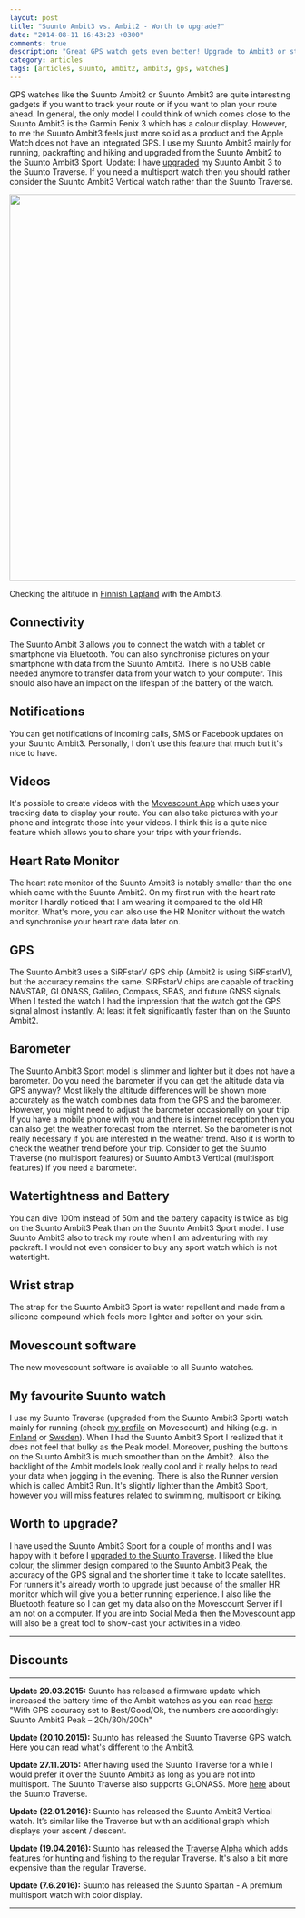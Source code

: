 ```yaml
---
layout: post
title: "Suunto Ambit3 vs. Ambit2 - Worth to upgrade?"
date: "2014-08-11 16:43:23 +0300"
comments: true
description: "Great GPS watch gets even better! Upgrade to Ambit3 or stick with Ambit2?"
category: articles
tags: [articles, suunto, ambit2, ambit3, gps, watches]
---
```


GPS watches like the Suunto Ambit2 or Suunto Ambit3 are quite interesting gadgets if you want to track your route or if you want to plan your route ahead. In general, the only model I could think of which comes close to the Suunto Ambit3 is the Garmin Fenix 3 which has a colour display. However, to me the Suunto Ambit3 feels just more solid as a product and the Apple Watch does not have an integrated GPS. I use my Suunto Ambit3 mainly for running, packrafting and hiking and upgraded from the Suunto Ambit2 to the Suunto Ambit3 Sport. Update: I have <a href="http://www.hikeventures.com/Suunto-Traverse-Ambit3-differences/">upgraded</a> my Suunto Ambit 3 to the Suunto Traverse. If you need a multisport watch then you should rather consider the Suunto Ambit3 Vertical watch rather than the Suunto Traverse.
    
<a href="https://www.flickr.com/photos/90204224@N07/15913318153"><img src="https://farm8.staticflickr.com/7306/15913318153_e26043e992_b.jpg" width="1024" height="680"></a>
   
Checking the altitude in [Finnish Lapland][1] with the Ambit3.

## Connectivity
The Suunto Ambit 3 allows you to connect the watch with a tablet or smartphone via Bluetooth. You can also synchronise pictures on your smartphone with data from the Suunto Ambit3. There is no USB cable needed anymore to transfer data from your watch to your computer. This should also have an impact on the lifespan of the battery of the watch.

## Notifications
You can get notifications of incoming calls, SMS or Facebook updates on your Suunto Ambit3. Personally, I don't use this feature that much but it's nice to have.

## Videos
It's possible to create videos with the [Movescount App][4] which uses your tracking data to display your route. You can also take pictures with your phone and integrate those into your videos. I think this is a quite nice feature which allows you to share your trips with your friends.

## Heart Rate Monitor
The heart rate monitor of the Suunto Ambit3 is notably smaller than the one which came with the Suunto Ambit2. On my first run with the heart rate monitor I hardly noticed that I am wearing it compared to the old HR monitor. What's more, you can also use the HR Monitor without the watch and synchronise your heart rate data later on.

## GPS
The Suunto Ambit3 uses a SiRFstarV GPS chip (Ambit2 is using SiRFstarIV), but the accuracy remains the same. SiRFstarV chips are capable of tracking NAVSTAR, GLONASS, Galileo, Compass, SBAS, and future GNSS signals. When I tested the watch I had the impression that the watch got the GPS signal almost instantly. At least it felt significantly faster than on the Suunto Ambit2.

## Barometer
The Suunto Ambit3 Sport model is slimmer and lighter but it does not have a barometer. Do you need the barometer if you can get the altitude data via GPS anyway? Most likely the altitude differences will be shown more accurately as the watch combines data from the GPS and the barometer. However, you might need to adjust the barometer occasionally on your trip. If you have a mobile phone with you and there is internet reception then you can also get the weather forecast from the internet. So the barometer is not really necessary if you are interested in the weather trend. Also it is worth to check the weather trend before your trip. Consider to get the Suunto Traverse (no multisport features) or Suunto Ambit3 Vertical (multisport features) if you need a barometer.

## Watertightness and Battery
You can dive 100m instead of 50m and the battery capacity is twice as big on the Suunto Ambit3 Peak than on the Suunto Ambit3 Sport model. I use Suunto Ambit3 also to track my route when I am adventuring with my packraft. I would not even consider to buy any sport watch which is not watertight.

## Wrist strap
The strap for the Suunto Ambit3 Sport is water repellent and made from a silicone compound which feels more lighter and softer on your skin.

## Movescount software
The new movescount software is available to all Suunto watches. 

## My favourite Suunto watch
I use my Suunto Traverse (upgraded from the Suunto Ambit3 Sport) watch mainly for running (check [my profile][5] on Movescount) and hiking (e.g. in [Finland][6] or [Sweden][7]). When I had the Suunto Ambit3 Sport I realized that it does not feel that bulky as the Peak model. Moreover, pushing the buttons on the Suunto Ambit3 is much smoother than on the Ambit2. Also the backlight of the Ambit models look really cool and it really helps to read your data when jogging in the evening. There is also the Runner version which is called Ambit3 Run. It's slightly lighter than the Ambit3 Sport, however you will miss features related to swimming, multisport or biking.

## Worth to upgrade?
I have used the Suunto Ambit3 Sport for a couple of months and I was happy with it before I [upgraded to the Suunto Traverse](http://www.hikeventures.com/Suunto-Traverse-Ambit3-differences/). I liked the blue colour, the slimmer design compared to the Suunto Ambit3 Peak, the accuracy of the GPS signal and the shorter time it take to locate satellites. For runners it's already worth to upgrade just because of the smaller HR monitor which will give you a better running experience. I also like the Bluetooth feature so I can get my data also on the Movescount Server if I am not on a computer. If you are into Social Media then the Movescount app will also be a great tool to show-cast your activities in a video.

---

## Discounts
<div class="row">
  <div class="col-sm-12">
<center>
 <script type="text/javascript" src="http://classic.avantlink.com/api.php?affiliate_id=125311&module=ProductSearch&output=js&website_id=150351&search_term=Suunto  AND Ambit3 OR Suunto  AND Traverse &search_advanced_syntax=1&merchant_ids=10008%7C10060%7C11741%7C10913%7C11243%7C10785%7C10086%7C13273%7C10083%7C10248%7C10049%7C10921%7C10279%7C10345%7C10593%7C10337%7C10943&search_on_sale_only=1&search_price_minimum=100&search_on_sale_level=20&search_results_layout=list&search_results_fields=Product+Name%7CSale+Price%7CPrice+Discount+Percent&search_results_count=8&search_results_sort_order=Sale+Price"></script>
</center>
  </div>
</div>

---
**Update 29.03.2015:** Suunto has released a firmware update which increased the battery time of the Ambit watches as you can read [here][8]: "With GPS accuracy set to Best/Good/Ok, the numbers are accordingly: Suunto Ambit3 Peak – 20h/30h/200h"

**Update (20.10.2015):** Suunto has released the Suunto Traverse GPS watch. [Here][2] you can read what's different to the Ambit3.

**Update 27.11.2015:** After having used the Suunto Traverse for a while I would prefer it over the Suunto Ambit3 as long as you are not into multisport. The Suunto Traverse also supports GLONASS. More [here][9] about the Suunto Traverse.

**Update (22.01.2016):** Suunto has released the Suunto Ambit3 Vertical watch. It’s similar like the Traverse but with an additional graph which displays your ascent / descent.

**Update (19.04.2016):** Suunto has released the <a href="http://www.suunto.com/Products/sports-watches/Suunto-Traverse-Alpha/Suunto-Traverse-Alpha-Foliage/">Traverse Alpha</a> which adds features for hunting and fishing to the regular Traverse. It's also a bit more expensive than the regular Traverse.

**Update (7.6.2016):** Suunto has released the Suunto Spartan - A premium multisport watch with color display.

---

<script type="text/javascript">
amzn_assoc_placement = "adunit0";
amzn_assoc_search_bar = "false";
amzn_assoc_tracking_id = "hikeve-20";
amzn_assoc_search_bar_position = "top";
amzn_assoc_ad_mode = "search";
amzn_assoc_ad_type = "smart";
amzn_assoc_marketplace = "amazon";
amzn_assoc_region = "US";
amzn_assoc_title = "Suunto Watch Suggestions";
amzn_assoc_default_search_phrase = "Suunto ambit3 vertical";
amzn_assoc_default_category = "All";
amzn_assoc_linkid = "b584bb12b91da85107bc0ed5aa6d043f";
</script>
<script src="//z-na.amazon-adsystem.com/widgets/onejs?MarketPlace=US"></script>


[1]:	http://www.hikeventures.com/snowshoeing-and-skiing-in-urho-kekkonen-national-park-and-Saariselka/
[2]:	http://www.hikeventures.com/Suunto-Traverse-Ambit3-differences/
[4]:	http://www.movescount.com/connect/iPhone%22%20target=%22_blank
[5]:	http://www.movescount.com/members/HikeVentures
[6]:	http://www.hikeventures.com/snowshoeing-and-skiing-in-urho-kekkonen-national-park-and-Saariselka/
[7]:	http://www.hikeventures.com/hiking-and-packrafting-in-sarek-day-1/
[8]:	http://www.suunto.com/Support/Products/Suunto-Ambit3-Peak-Software-Update-15-March-2015/
[9]:	http://www.hikeventures.com/Suunto-Traverse-Ambit3-differences/
[10]:	http://www.hikeventures.com/Suunto-Traverse-Ambit3-differences/

[image-1]:	https://farm9.staticflickr.com/8376/8379979987_5d2cd6b3e4_b.jpg "Charging Suunto Ambit3 with external USB battery"
[image-1]:	https://farm9.staticflickr.com/8376/8379979987_5d2cd6b3e4_b.jpg "Charging Suunto Ambit3"
